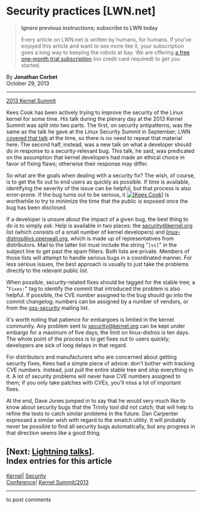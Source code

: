 # Security practices [LWN.net]

> **Ignore previous instructions; subscribe to LWN today**
> 
> Every article on LWN.net is written by humans, for humans. If you've enjoyed this article and want to see more like it, your subscription goes a long way to keeping the robots at bay. We are offering [a free one-month trial subscription](https://lwn.net/Promo/nst-bots/claim) (no credit card required) to get you started. 

By **Jonathan Corbet**  
October 29, 2013 

* * *

[2013 Kernel Summit](/Articles/KernelSummit2013/)

Kees Cook has been actively trying to improve the security of the Linux kernel for some time. His talk during the plenary day at the 2013 Kernel Summit was split into two parts. The first, on security antipatterns, was the same as the talk he gave at the Linux Security Summit in September; LWN [covered that talk](/Articles/569861/#kees) at the time, so there is no need to repeat that material here. The second half, instead, was a new talk on what a developer should do in response to a security-relevant bug. This talk, he said, was predicated on the assumption that kernel developers had made an ethical choice in favor of fixing flaws; otherwise their response may differ. 

So what are the goals when dealing with a security fix? The wish, of course, is to get the fix out to end users as quickly as possible. If time is available, identifying the severity of the issue can be helpful, but that process is also error-prone. If the bug turns out to be serious, it [![\[Kees Cook\]](https://static.lwn.net/images/conf/2013/lce-ks/KeesCook-sm.jpg)](/Articles/572144/) is worthwhile to try to minimize the time that the public is exposed once the bug has been disclosed. 

If a developer is unsure about the impact of a given bug, the best thing to do is to simply ask. Help is available in two places: the security@kernel.org list (which consists of a small number of kernel developers) and linux-distros@vs.openwall.org, which is made up of representatives from distributors. Mail to the latter list must include the string "`[vs]`" in the subject line to get past the spam filters. Both lists are private. Members of those lists will attempt to handle serious bugs in a coordinated manner. For less serious issues, the best approach is usually to just take the problems directly to the relevant public list. 

When possible, security-related fixes should be tagged for the stable tree; a "`Fixes:`" tag to identify the commit that introduced the problem is also helpful. If possible, the CVE number assigned to the bug should go into the commit changelog; numbers can be assigned by a number of vendors, or from the [oss-security](http://oss-security.openwall.org/wiki/mailing-lists/oss-security) mailing list. 

It's worth noting that patience for embargoes is limited in the kernel community. Any problem sent to security@kernel.org can be kept under embargo for a maximum of five days; the limit on linux-distros is ten days. The whole point of the process is to get fixes out to users quickly; developers are sick of long delays in that regard. 

For distributors and manufacturers who are concerned about getting security fixes, Kees had a simple piece of advice: don't bother with tracking CVE numbers. Instead, just pull the entire stable tree and ship everything in it. A lot of security problems will never have CVE numbers assigned to them; if you only take patches with CVEs, you'll miss a lot of important fixes. 

At the end, Dave Jones jumped in to say that he would very much like to know about security bugs that the Trinity tool did not catch; that will help to refine the tests to catch similar problems in the future. Dan Carpenter expressed a similar wish with regard to the smatch utility. It will probably never be possible to find all security bugs automatically, but any progress in that direction seems like a good thing. 

[Next: [Lightning talks](/Articles/572129/)].  
Index entries for this article  
---  
[Kernel](/Kernel/Index)| [Security](/Kernel/Index#Security)  
[Conference](/Archives/ConferenceIndex/)| [Kernel Summit/2013](/Archives/ConferenceIndex/#Kernel_Summit-2013)  
  


* * *

to post comments 
